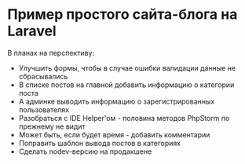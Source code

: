 # Пример простого сайта-блога на Laravel

В планах на перспективу:
- Улучшить формы, чтобы в случае ошибки валидации данные не сбрасывались
- В списке постов на главной добавить информацию о категории поста
- А админке выводить информацию о зарегистрированных пользователях
- Разобраться с IDE Helper'ом - половина методов PhpStorm по прежнему не видит
- Может быть, если будет время - добавить комментарии
- Поправить шаблон вывода постов в категориях
- Сделать nodev-версию на продакшене